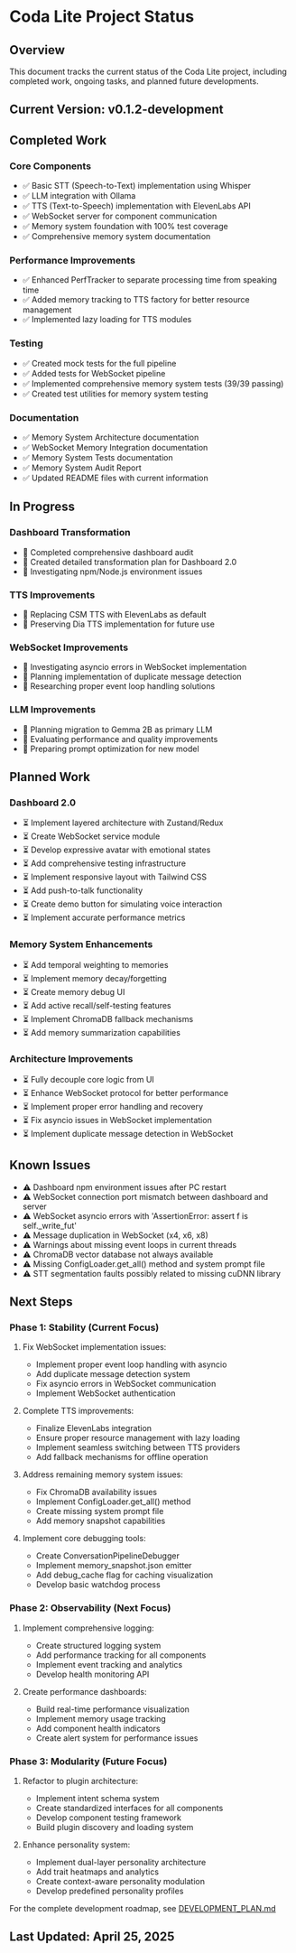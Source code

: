 # Coda Lite Project Status

## Overview

This document tracks the current status of the Coda Lite project, including completed work, ongoing tasks, and planned future developments.

## Current Version: v0.1.2-development

## Completed Work

### Core Components

- ✅ Basic STT (Speech-to-Text) implementation using Whisper
- ✅ LLM integration with Ollama
- ✅ TTS (Text-to-Speech) implementation with ElevenLabs API
- ✅ WebSocket server for component communication
- ✅ Memory system foundation with 100% test coverage
- ✅ Comprehensive memory system documentation

### Performance Improvements

- ✅ Enhanced PerfTracker to separate processing time from speaking time
- ✅ Added memory tracking to TTS factory for better resource management
- ✅ Implemented lazy loading for TTS modules

### Testing

- ✅ Created mock tests for the full pipeline
- ✅ Added tests for WebSocket pipeline
- ✅ Implemented comprehensive memory system tests (39/39 passing)
- ✅ Created test utilities for memory system testing

### Documentation

- ✅ Memory System Architecture documentation
- ✅ WebSocket Memory Integration documentation
- ✅ Memory System Tests documentation
- ✅ Memory System Audit Report
- ✅ Updated README files with current information

## In Progress

### Dashboard Transformation

- 🔄 Completed comprehensive dashboard audit
- 🔄 Created detailed transformation plan for Dashboard 2.0
- 🔄 Investigating npm/Node.js environment issues

### TTS Improvements

- 🔄 Replacing CSM TTS with ElevenLabs as default
- 🔄 Preserving Dia TTS implementation for future use

### WebSocket Improvements

- 🔄 Investigating asyncio errors in WebSocket implementation
- 🔄 Planning implementation of duplicate message detection
- 🔄 Researching proper event loop handling solutions

### LLM Improvements

- 🔄 Planning migration to Gemma 2B as primary LLM
- 🔄 Evaluating performance and quality improvements
- 🔄 Preparing prompt optimization for new model

## Planned Work

### Dashboard 2.0

- ⏳ Implement layered architecture with Zustand/Redux
- ⏳ Create WebSocket service module
- ⏳ Develop expressive avatar with emotional states
- ⏳ Add comprehensive testing infrastructure
- ⏳ Implement responsive layout with Tailwind CSS
- ⏳ Add push-to-talk functionality
- ⏳ Create demo button for simulating voice interaction
- ⏳ Implement accurate performance metrics

### Memory System Enhancements

- ⏳ Add temporal weighting to memories
- ⏳ Implement memory decay/forgetting
- ⏳ Create memory debug UI
- ⏳ Add active recall/self-testing features
- ⏳ Implement ChromaDB fallback mechanisms
- ⏳ Add memory summarization capabilities

### Architecture Improvements

- ⏳ Fully decouple core logic from UI
- ⏳ Enhance WebSocket protocol for better performance
- ⏳ Implement proper error handling and recovery
- ⏳ Fix asyncio issues in WebSocket implementation
- ⏳ Implement duplicate message detection in WebSocket

## Known Issues

- ⚠️ Dashboard npm environment issues after PC restart
- ⚠️ WebSocket connection port mismatch between dashboard and server
- ⚠️ WebSocket asyncio errors with 'AssertionError: assert f is self._write_fut'
- ⚠️ Message duplication in WebSocket (x4, x6, x8)
- ⚠️ Warnings about missing event loops in current threads
- ⚠️ ChromaDB vector database not always available
- ⚠️ Missing ConfigLoader.get_all() method and system prompt file
- ⚠️ STT segmentation faults possibly related to missing cuDNN library

## Next Steps

### Phase 1: Stability (Current Focus)

1. Fix WebSocket implementation issues:

   - Implement proper event loop handling with asyncio
   - Add duplicate message detection system
   - Fix asyncio errors in WebSocket communication
   - Implement WebSocket authentication

2. Complete TTS improvements:

   - Finalize ElevenLabs integration
   - Ensure proper resource management with lazy loading
   - Implement seamless switching between TTS providers
   - Add fallback mechanisms for offline operation

3. Address remaining memory system issues:

   - Fix ChromaDB availability issues
   - Implement ConfigLoader.get_all() method
   - Create missing system prompt file
   - Add memory snapshot capabilities

4. Implement core debugging tools:

   - Create ConversationPipelineDebugger
   - Implement memory_snapshot.json emitter
   - Add debug_cache flag for caching visualization
   - Develop basic watchdog process

### Phase 2: Observability (Next Focus)

1. Implement comprehensive logging:

   - Create structured logging system
   - Add performance tracking for all components
   - Implement event tracking and analytics
   - Develop health monitoring API

2. Create performance dashboards:

   - Build real-time performance visualization
   - Implement memory usage tracking
   - Add component health indicators
   - Create alert system for performance issues

### Phase 3: Modularity (Future Focus)

1. Refactor to plugin architecture:

   - Implement intent schema system
   - Create standardized interfaces for all components
   - Develop component testing framework
   - Build plugin discovery and loading system

2. Enhance personality system:

   - Implement dual-layer personality architecture
   - Add trait heatmaps and analytics
   - Create context-aware personality modulation
   - Develop predefined personality profiles

For the complete development roadmap, see [DEVELOPMENT_PLAN.md](./DEVELOPMENT_PLAN.md)

## Last Updated: April 25, 2025
